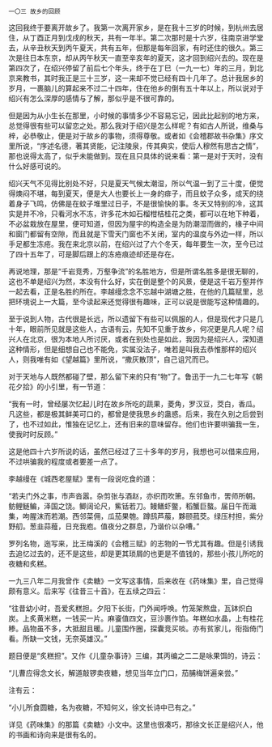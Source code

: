     一〇三 故乡的回顾 

   这回我终于要离开故乡了。我第一次离开家乡，是在我十三岁的时候，到杭州去居住，从丁酉正月到戊戌的秋天，共有一年半。第二次那时是十六岁，往南京进学堂去，从辛丑秋天到丙午夏天，共有五年，但那是每年回家，有时还住的很久。第三次是往日本东京，却从丙午秋天一直至辛亥年的夏天，这才回到绍兴去的。现在是第四次了，在绍兴停留了前后七个年头，终于在丁巳（一九一七）年的三月，到北京来教书，其时我正是三十三岁，这一来却不觉已经有四十几年了。总计我居乡的岁月，一裹脑儿的算起来不过二十四年，住在他乡的倒有五十年以上，所以说对于绍兴有怎么深厚的感情与了解，那似乎是不很可靠的。

   但是因为从小生长在那里，小时候的事情多少不容易忘记，因此比起别的地方来，总觉得很有些可以留恋之处。那么我对于绍兴是怎么样呢？有如古人所说，维桑与梓，必恭敬止，便是对于故乡的事物，须得尊敬。或者如《会稽郡故书杂集》序文里所说，“序述名德，著其贤能，记注陵泉，传其典实，使后人穆然有思古之情”，那也说得太高了，似乎未能做到。现在且只具体的说来看：第一是对于天时，没有什么好感可说的。

   绍兴天气不见得比别处不好，只是夏天气候太潮湿，所以气温一到了三十度，便觉得燠闷不堪，每到夏天，便是大人也要长上一身的痱子，而且蚊子众多，成天的绕着身子飞鸣，仿佛是在蚊子堆里过日子，不是很愉快的事。冬天又特别的冷，这其实是并不冷，只看河水不冻，许多花木如石榴柑桔桂花之类，都可以在地下种着，不必盆栽放在屋里，便可知道，但因为屋宇的构造全是为防潮湿而做的，椽子中间和窗门都留有空隙，而且就是下雪天门窗也不关闭，室内的温度与外边一样，所以手足都生冻疮。我在来北京以前，在绍兴过了六个冬天，每年要生一次，至今已过了四十五年了，可是脚后跟上的冻疮痕迹却还是存在。

   再说地理，那是“千岩竞秀，万壑争流”的名胜地方，但是所谓名胜多是很无聊的，这也不单是绍兴为然，本没有什么好，实在倒是整个的风景，便是这千岩万壑并作一起去看，正是名胜的所在。李越缦念念不忘越中湖塘之胜，在他的几篇赋里，总把环境说上一大篇，至今读起来还觉得很有趣味，正可以说是很能写这种情趣的。

   至于说到人物，古代很是长远，所以遗留下有些可以佩服的人，但是现代才只是几十年，眼前所见就是这些人，古语有云，先知不见重于故乡，何况更是凡人呢？绍兴人在北京，很为本地人所讨厌，或者在别处也是如此，我因为是绍兴人，深知道这种情形，但是细想自己也不能免，实属没法子，唯若是叫我去恭惟那样的绍兴人，则我唯有如《望越篇》里所说，“撒灰散顶”，自己诅咒而已。

   对于天地与人既然都碰了壁，那么留下来的只有“物”了。鲁迅于一九二七年写《朝花夕拾》的小引里，有一节道：

   “我有一时，曾经屡次忆起儿时在故乡所吃的蔬果，菱角，罗汉豆，茭白，香瓜。凡这些，都是极其鲜美可口的，都曾是使我思乡的蛊惑。后来，我在久别之后尝到了，也不过如此，惟独在记忆上，还有旧来的意味留存。他们也许要哄骗我一生，使我时时反顾。”

   这是他四十六岁所说的话，虽然已经过了三十多年的岁月，我想也可以借来应用，不过哄骗我的程度或者要差一点了。

   李越缦在《城西老屋赋》里有一段说吃食的道：

   “若夫门外之事，市声沓嚣。杂剪张与酒赵，亦织而吹箫。东邻鱼市，罟师所朝。鲂鲤鲢鳊，泽国之饶。鲫阔论尺，鮆铦若刀。鳗鳝虾鳖，稻蟹巨螯。届日午而濈集，呴腥沫而若潮。西邻菜佣，瓜茄果匏。蹲鸱芦菔，夥颐菰茭。绿压村担，紫分野舠。葱韭蒜薤，日充我庖。值夜分之群息，乃谐价以杂嘈。”

   罗列名物，迤写来，比王梅溪的《会稽三赋》的志物的一节尤其有趣。但是引诱我去追忆过去的，还不是这些，却是更其琐屑的也更是不值钱的，那些小孩儿所吃的夜糖和炙糕。

   一九三八年二月我曾作《卖糖》一文写这事情，后来收在《药味集》里，自己觉得颇有意义。后来写《往昔三十首》，在五续之四云：

   “往昔幼小时，吾爱炙糕担。夕阳下长街，门外闻呼唤。竹笼架熬盘，瓦钵炽白炭。上炙黄米糕，一钱买一片。麻餈值四文，豆沙裹作馅。年糕如水晶，上有桂花糁。品物虽不多，大抵甜且暖。儿童围作圈，探囊竞买啖。亦有贫家儿，衔指倚门看。所缺一文钱，无奈英雄汉。”

   题目便是“炙糕担”。又作《儿童杂事诗》三编，其丙编之二二是咏果饵的，诗云：

   “儿曹应得念文长，解道敲锣卖夜糖，想见当年立门口，茄脯梅饼遍亲尝。”

   注有云：

   “小儿所食圆糖，名为夜糖，不知何义，徐文长诗中已有之。”

   详见《药味集》的那篇《卖糖》小文中。这里也很凑巧，那徐文长正是绍兴人，他的书画和诗向来是很有名的。

